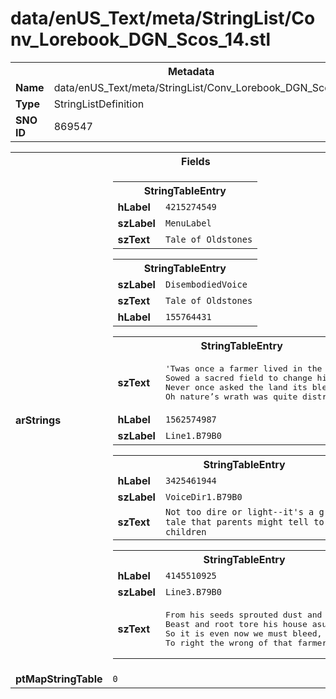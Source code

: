 <h1>data/enUS_Text/meta/StringList/Conv_Lorebook_DGN_Scos_14.stl</h1><table><tr><th colspan="100%">Metadata</th></tr><tr><td><b>Name</b></td><td>data/enUS_Text/meta/StringList/Conv_Lorebook_DGN_Scos_14.stl</td></tr><tr><td><b>Type</b></td><td>StringListDefinition</td></tr><tr><td><b>SNO ID</b></td><td>869547</td></tr></table>

<table><tr><th colspan="100%">Fields</th></tr><tr><td><b>arStrings</b></td><td><table><tr><th colspan="100%">StringTableEntry</th></tr><tr><td><b>hLabel</b></td><td><code>4215274549</code></td></tr><tr><td><b>szLabel</b></td><td><code>MenuLabel</code></td></tr><tr><td><b>szText</b></td><td><code>Tale of Oldstones</code></td></tr></table>


<table><tr><th colspan="100%">StringTableEntry</th></tr><tr><td><b>szLabel</b></td><td><code>DisembodiedVoice</code></td></tr><tr><td><b>szText</b></td><td><code>Tale of Oldstones</code></td></tr><tr><td><b>hLabel</b></td><td><code>155764431</code></td></tr></table>


<table><tr><th colspan="100%">StringTableEntry</th></tr><tr><td><b>szText</b></td><td><pre>'Twas once a farmer lived in the muck, 
Sowed a sacred field to change his luck, 
Never once asked the land its blessing, 
Oh nature’s wrath was quite distressing,</pre></td></tr><tr><td><b>hLabel</b></td><td><code>1562574987</code></td></tr><tr><td><b>szLabel</b></td><td><code>Line1.B79B0</code></td></tr></table>


<table><tr><th colspan="100%">StringTableEntry</th></tr><tr><td><b>hLabel</b></td><td><code>3425461944</code></td></tr><tr><td><b>szLabel</b></td><td><code>VoiceDir1.B79B0</code></td></tr><tr><td><b>szText</b></td><td><code>Not too dire or light--it's a grim fairy tale that parents might tell to their children</code></td></tr></table>


<table><tr><th colspan="100%">StringTableEntry</th></tr><tr><td><b>hLabel</b></td><td><code>4145510925</code></td></tr><tr><td><b>szLabel</b></td><td><code>Line3.B79B0</code></td></tr><tr><td><b>szText</b></td><td><pre>From his seeds sprouted dust and hunger, 
Beast and root tore his house asunder, 
So it is even now we must bleed, 
To right the wrong of that farmer’s greed.</pre></td></tr></table>


</td></tr><tr><td><b>ptMapStringTable</b></td><td><code>0</code></td></tr></table>

